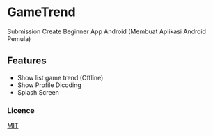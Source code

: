 # GameTrend
Submission Create Beginner App Android (Membuat Aplikasi Android Pemula)

## Features
- Show list game trend (Offline)
- Show Profile Dicoding
- Splash Screen

### Licence
[MIT](https://github.com/fikrim2204/MovieCatalogue/blob/master/LICENSE "Licence")
